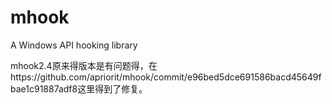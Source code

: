 # mhook
A Windows API hooking library

mhook2.4原来得版本是有问题得，在https://github.com/apriorit/mhook/commit/e96bed5dce691586bacd45649fbae1c91887adf8这里得到了修复。
